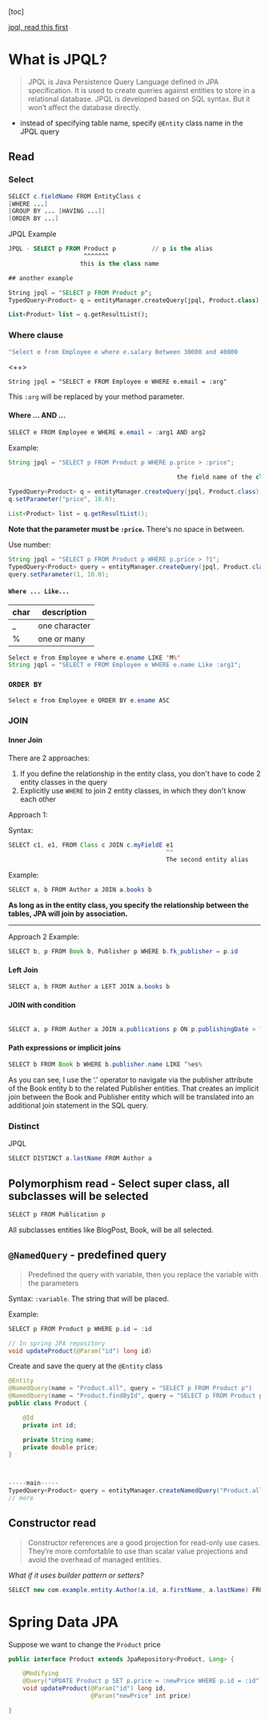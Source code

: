 [toc]

[jpql, read this first](https://thorben-janssen.com/jpql/#Entity_Model) 
# What is JPQL?

> JPQL is Java Persistence Query Language defined in JPA specification. It is used to create queries against entities to store in a relational database. JPQL is developed based on SQL syntax. But it won’t affect the database directly.

- instead of specifying table name, specify `@Entity` class name in the JPQL query

## Read

### Select

```java
SELECT c.fieldName FROM EntityClass c
[WHERE ...]
[GROUP BY ... [HAVING ...]]
[ORDER BY ...]
```

JPQL Example
```sql
JPQL - SELECT p FROM Product p          // p is the alias
                     ^^^^^^^ 
                    this is the class name

## another example

String jpql = "SELECT p FROM Product p";
TypedQuery<Product> q = entityManager.createQuery(jpql, Product.class); // TypedQuery extends query

List<Product> list = q.getResultList();
```

### Where clause

```java
"Select e from Employee e where e.salary Between 30000 and 40000
```

<++>
```
String jpql = "SELECT e FROM Employee e WHERE e.email = :arg"
```

This `:arg` will be replaced by your method parameter.

#### Where ... AND ...

```java
SELECT e FROM Employee e WHERE e.email = :arg1 AND arg2
```

Example:
```java
String jpql = "SELECT p FROM Product p WHERE p.price > :price";
                                               ^
                                               the field name of the class, not database column name

TypedQuery<Product> q = entityManager.createQuery(jpql, Product.class); // TypedQuery extends query
q.setParameter("price", 10.0);

List<Product> list = q.getResultList();
```

**Note that the parameter must be `:price`.** There's no space in between.

Use number:
```java
String jpql = "SELECT p FROM Product p WHERE p.price > ?1";
TypedQuery<Product> query = entityManager.createQuery(jpql, Product.class);
query.setParameter(1, 10.0);
```

#### `Where ... Like...`

| char | description   |
|------|---------------|
| _    | one character |
| %    | one or many   |

```java
Select e from Employee e where e.ename LIKE 'M%'
String jqpl = "SELECT e FROM Employee e WHERE e.name Like :arg1";
```

### `ORDER BY`

```java
Select e from Employee e ORDER BY e.ename ASC
```

### JOIN

#### Inner Join

There are 2 approaches:

1. If you define the relationship in the entity class, you don't have to code 2 entity classes in the query
2. Explicitly use `WHERE` to join 2 entity classes, in which they don't know each other

Approach 1:

Syntax:
```java
SELECT c1, e1, FROM Class c JOIN c.myFieldE e1
                                            ^^
                                            The second entity alias
```
Example:
```java
SELECT a, b FROM Author a JOIN a.books b
```

**As long as in the entity class, you specify the relationship between the tables, JPA will join by association.** 

---

Approach 2 Example:
```java
SELECT b, p FROM Book b, Publisher p WHERE b.fk_publisher = p.id
```

#### Left Join

```java
SELECT a, b FROM Author a LEFT JOIN a.books b
```

#### JOIN with condition

```java
	
SELECT a, p FROM Author a JOIN a.publications p ON p.publishingDate > ?1
```

#### Path expressions or implicit joins

```java
SELECT b FROM Book b WHERE b.publisher.name LIKE ‘%es%
```

As you can see, I use the ‘.’ operator to navigate via the publisher attribute of the Book entity b to the related Publisher entities. That creates an implicit join between the Book and Publisher entity which will be translated into an additional join statement in the SQL query.

### Distinct

JPQL
```java
SELECT DISTINCT a.lastName FROM Author a
```

## Polymorphism read - Select super class, all subclasses will be selected

```java
SELECT p FROM Publication p
```

All subclasses entities like BlogPost, Book, will be all selected.

## `@NamedQuery` - predefined query

> Predefined the query with variable, then you replace the variable with the parameters

Syntax: `:variable`. The string that will be placed.

Example:
```java
SELECT p FROM Product p WHERE p.id = :id

// In spring JPA repository
void updateProduct(@Param("id") long id)
```

Create and save the query at the `@Entity` class
```java
@Entity
@NamedQuery(name = "Product.all", query = "SELECT p FROM Product p")
@NamedQuery(name = "Product.findById", query = "SELECT p FROM Product p WHERE p.id = :id")
public class Product {

    @Id
    private int id;

    private String name;
    private double price;
}



-----main-----
TypedQuery<Product> query = entityManager.createNamedQuery("Product.all", Product.class);
// more
```

## Constructor read

> Constructor references are a good projection for read-only use cases. They’re more comfortable to use than scalar value projections and avoid the overhead of managed entities.

*What if it uses builder pattern or setters?* 

```java
SELECT new com.example.entity.Author(a.id, a.firstName, a.lastName) FROM Author a
```


# Spring Data JPA

Suppose we want to change the `Product` price

```java
public interface Product extends JpaRepository<Product, Long> {

    @Modifying
    @Query("UPDATE Product p SET p.price = :newPrice WHERE p.id = :id")
    void updateProduct(@Param("id") long id,
                       @Param("newPrice" int price)

}
```

